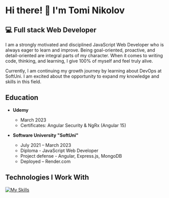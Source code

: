 # Hi there! 👋 I'm Tomi Nikolov

## 💻 Full stack Web Developer

I am a strongly motivated and disciplined JavaScript Web Developer who is always eager to learn and improve. Being goal-oriented, proactive, and detail-oriented are integral parts of my character. When it comes to writing code, thinking, and learning, I give 100% of myself and feel truly alive.

Currently, I am continuing my growth journey by learning about DevOps at SoftUni. I am excited about the opportunity to expand my knowledge and skills in this field.

## Education

- **Udemy**
  - March 2023
  - Certificates: Angular Security & NgRx (Angular 15)

- **Software University "SoftUni"**
  - July 2021 – March 2023
  - Diploma - JavaScript Web Developer
  - Project defense - Angular, Express.js, MongoDB
  - Deployed – Render.com

## Technologies I Work With
[![My Skills](https://skillicons.dev/icons?i=angular,azure,css,docker,express,html,grafana,js,nginx,nodejs,postman,powershell,prometheus,reactivex,ts,vscode,flutter&perline=9)](https://skillicons.dev)



